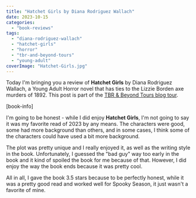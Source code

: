 ```yaml
---
title: "Hatchet Girls by Diana Rodriguez Wallach"
date: 2023-10-15
categories: 
  - "book-reviews"
tags: 
  - "diana-rodriguez-wallach"
  - "hatchet-girls"
  - "horror"
  - "tbr-and-beyond-tours"
  - "young-adult"
coverImage: "Hatchet-Girls.jpg"
---
```


Today I'm bringing you a review of **Hatchet Girls** by Diana Rodriguez Wallach, a Young Adult Horror novel that has ties to the Lizzie Borden axe murders of 1892. This post is part of the [TBR & Beyond Tours blog tour](https://tbrandbeyondtours.com/2023/09/01/tour-schedule-hatchet-girls-by-diana-rodriguez-wallach/).

\[book-info\]

I'm going to be honest - while I did enjoy **Hatchet Girls**, I'm not going to say it was my favorite read of 2023 by any means. The characters were good, some had more background than others, and in some cases, I think some of the characters could have used a bit more background.

The plot was pretty unique and I really enjoyed it, as well as the writing style in the book. Unfortunately, I guessed the "bad guy" way too early in the book and it kind of spoiled the book for me because of that. However, I did enjoy the way the book ends because it was pretty cool.

All in all, I gave the book 3.5 stars because to be perfectly honest, while it was a pretty good read and worked well for Spooky Season, it just wasn't a favorite of mine.
